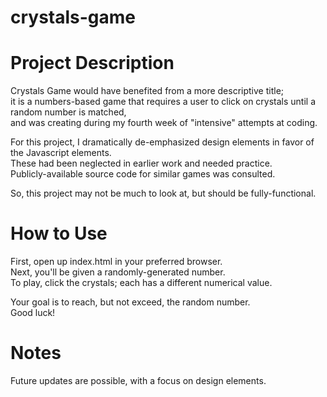 # crystals-game

# Project Description
Crystals Game would have benefited from a more descriptive title;<br>
it is a numbers-based game that requires a user to click on crystals until a random number is matched,<br>
and was creating during my fourth week of "intensive" attempts at coding.<br>

For this project, I dramatically de-emphasized design elements in favor of the Javascript elements.<br>
These had been neglected in earlier work and needed practice.<br>
Publicly-available source code for similar games was consulted.<br>

So, this project may not be much to look at, but should be fully-functional.<br>

# How to Use
First, open up index.html in your preferred browser.<br>
Next, you'll be given a randomly-generated number.<br>
To play, click the crystals; each has a different numerical value.<br>

Your goal is to reach, but not exceed, the random number.<br>
Good luck!<br>

# Notes
Future updates are possible, with a focus on design elements.<br>
